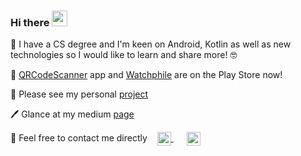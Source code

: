 ### Hi there <a href="https://www.gautamkrishnar.com/"><img src="https://media.giphy.com/media/hvRJCLFzcasrR4ia7z/giphy.gif" width="25px"></a>


🚀 I have a CS degree and I'm keen on Android, Kotlin as well as new technologies so I would like to learn and share more! 🤓

🔭 [QRCodeScanner](https://play.google.com/store/apps/details?id=com.gobirdie.qrcodeapp) app and [Watchphile](https://play.google.com/store/apps/details?id=com.gobirdie.watchphile) are on the Play Store now!

👀 Please see my personal [project](https://github.com/BegumYazici/PopcornApp)

🖊 Glance at my medium [page](https://yazicibegum.medium.com/)

💌 Feel free to contact me directly 
  &nbsp;&nbsp;
  <a href="https://www.linkedin.com/in/begumyazici/" target="_blank" style='margin-right:10px'>
    <img align="center" src="https://cdn.jsdelivr.net/npm/simple-icons@3.0.1/icons/linkedin.svg" alt="linkedin" height="22px" width="22px" />
  </a>
  &nbsp;&nbsp;
  <a href="mailto:yazicibegum@gmail.com" target="_blank">
    <img align="center" src="https://cdn.jsdelivr.net/npm/simple-icons@3.0.1/icons/protonmail.svg" alt="email" height="22px" width="22px" />
  </a>

